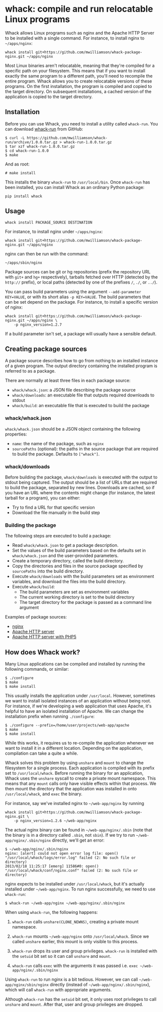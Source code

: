 # whack: compile and run relocatable Linux programs

Whack allows Linux programs such as nginx and the Apache HTTP Server to be installed with a single command.
For instance, to install nginx to `~/apps/nginx`:

    whack install git+https://github.com/mwilliamson/whack-package-nginx.git ~/apps/nginx

Most Linux binaries aren't relocatable,
meaning that they're compiled for a specific path on your filesystem.
This means that if you want to install exactly the same program to a different path,
you'll need to recompile the entire program.
Whack allows you to create relocatable versions of these programs.
On the first installation, the program is compiled and copied to the target directory.
On subsequent installations,
a cached version of the application is copied to the target directory.

## Installation

Before you can use Whack, you need to install a utility called `whack-run`. You
can download [whack-run][] from GitHub:

```
$ curl -L https://github.com/mwilliamson/whack-run/archive/1.0.0.tar.gz > whack-run-1.0.0.tar.gz
$ tar xzf whack-run-1.0.0.tar.gz
$ cd whack-run-1.0.0
$ make
```

And as root:

```
# make install
```

This installs the binary `whack-run` to `/usr/local/bin`. Once `whack-run` has
been installed, you can install Whack as an ordinary Python package:

```
pip install whack
```

[whack-run]: https://github.com/mwilliamson/whack-run

## Usage

```
whack install PACKAGE_SOURCE DESTINATION
```

For instance, to install nginx under `~/apps/nginx`:

```
whack install git+https://github.com/mwilliamson/whack-package-nginx.git ~/apps/nginx
```

nginx can then be run with the command:

```
~/apps/sbin/nginx
```

Package sources can be git or hg repositories (prefix the repository URL with `git+` and `hg+` respectively),
tarballs fetched over HTTP (detected by the `http://` prefix),
or local paths (detected by one of the prefixes `/`, `./`, or `../`).

You can pass build parameters using the argument `--add-parameter KEY=VALUE`, or with its short alias `-p KEY=VALUE`.
The build parameters that can be set depend on the package.
For instance, to install a specific version of nginx:

```
whack install git+https://github.com/mwilliamson/whack-package-nginx.git ~/apps/nginx \
    -p nginx_version=1.2.7
```

If a build parameter isn't set, a package will usually have a sensible default.

## Creating package sources

A package source describes how to go from nothing to an installed instance of a given program.
The output directory containing the installed program is referred to as a package.

There are normally at least three files in each package source:

* `whack/whack.json`: a JSON file describing the package source
* `whack/downloads`: an executable file that outputs required downloads to stdout
* `whack/build`: an executable file that is executed to build the package

### whack/whack.json

`whack/whack.json` should be a JSON object containing the following properties:

* `name`: the name of the package, such as `nginx`
* `sourcePaths` (optional):
  the paths in the source package that are required to build the package.
  Defaults to `["whack"]`.

### whack/downloads

Before building the package,
`whack/downloads` is executed with the output to stdout being captured.
The output should be a list of URLs that are required to build the package,
separated by new lines.
Downloads are cached,
so if you have an URL where the contents might change
(for instance, the latest tarball for a program),
you can either:

* Try to find a URL for that specific version
* Download the file manually in the build step

### Building the package

The following steps are executed to build a package:

* Read `whack/whack.json` to get a package description.
* Set the values of the build parameters based on the defaults set in `whack/whack.json` and the user-provided parameters.
* Create a temporary directory, called the build directory.
* Copy the directories and files in the source package specified by `sourcePaths` into the build directory.
* Execute `whack/downloads` with the build parameters set as environment variables,
  and download the files into the build directory.
* Execute `whack/build`:
  * The build parameters are set as environment variables
  * The current working directory is set to the build directory
  * The target directory for the package is passed as a command line argument

Examples of package sources:

* [nginx](https://github.com/mwilliamson/whack-package-nginx)
* [Apache HTTP server](https://github.com/mwilliamson/whack-package-apache2)
* [Apache HTTP server with PHP5](https://github.com/mwilliamson/whack-package-apache2-mod-php5)

## How does Whack work?

Many Linux applications can be compiled and installed by running the following
commands, or similar:

```
$ ./configure
$ make
$ make install
```

This usually installs the application under `/usr/local`. However, sometimes we
want to install isolated instances of an application without being root. For
instance, if we're developing a web application that uses Apache, it's helpful
to have an isolated installation of Apache. We can change the installation
prefix when running `./configure`:

```
$ ./configure --prefix=/home/user/projects/web-app/apache
$ make
$ make install
```

While this works, it requires us to re-compile the application whenever we
want to install it in a different location. Depending on the application,
compilation can take a quite a while.

Whack solves this problem by using `unshare` and `mount` to change the
filesystem for a single process. Each application is compiled with its
prefix set to `/usr/local/whack`. Before running the binary for an application,
Whack uses the `unshare` syscall to create a private mount namespace. This
means that any `mount` calls only have visible effects within that process. We
then mount the directory that the application was installed in onto
`/usr/local/whack`, and `exec` the binary.

For instance, say we've installed nginx to `~/web-app/nginx` by running

    whack install git+https://github.com/mwilliamson/whack-package-nginx.git \
        -p nginx_version=1.2.6 ~/web-app/nginx

The actual nginx binary can be found in `~/web-app/nginx/.sbin` (note that the
binary is in a directory called `.sbin`, not `sbin`). If we try to
run `~/web-app/nginx/.sbin/nginx` directly, we'll get an error:

```
$ ~/web-app/nginx/.sbin/nginx
nginx: [alert] could not open error log file: open() "/usr/local/whack/logs/error.log" failed (2: No such file or directory)
2013/02/18 11:25:17 [emerg] 11586#0: open() "/usr/local/whack/conf/nginx.conf" failed (2: No such file or directory)
```

nginx expects to be installed under `/usr/local/whack`, but it's actually
installed under `~/web-app/nginx`. To run nginx successfully, we need to use
`whack-run`:

```
$ whack-run ~/web-app/nginx ~/web-app/nginx/.sbin/nginx
```

When using `whack-run`, the following happens:

1. `whack-run` calls `unshare(CLONE_NEWNS)`, creating a private mount namespace.
  
2. `whack-run` mounts `~/web-app/nginx` onto `/usr/local/whack`. Since we called
  `unshare` earlier, this mount is only visible to this process.
  
3. `whack-run` drops its user and group privileges. `whack-run` is installed
  with the `setuid` bit set so it can call `unshare` and `mount`.

4. `whack-run` calls `exec` with the arguments it was passed i.e.
  `exec ~/web-app/nginx/.sbin/nginx`

Using `whack-run` to run nginx is a bit tedious. However, we can call
`~/web-app/nginx/sbin/nginx` directly (instead of `~/web-app/nginx/.sbin/nginx`),
which will call `whack-run` with appropriate arguments.

Although `whack-run` has the `setuid` bit set, it only uses root privileges
to call `unshare` and `mount`. After that, user and group privileges are dropped.
